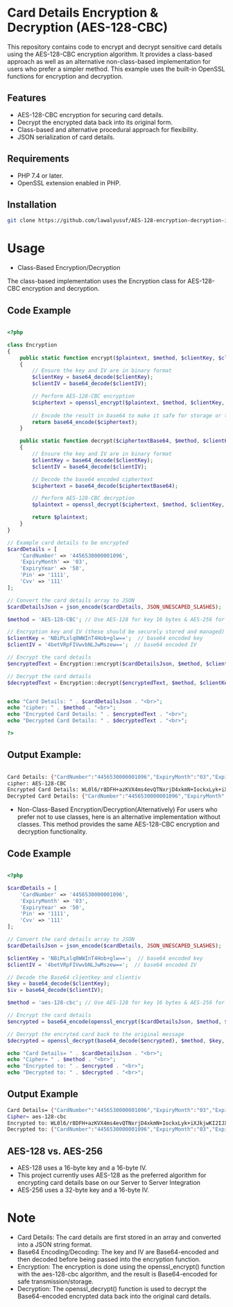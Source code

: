 # Card Details Encryption & Decryption (AES-128-CBC)

This repository contains code to encrypt and decrypt sensitive card details using the AES-128-CBC encryption algorithm. It provides a class-based approach as well as an alternative non-class-based implementation for users who prefer a simpler method. 
This example uses the built-in OpenSSL functions for encryption and decryption.

## Features

- AES-128-CBC encryption for securing card details.
- Decrypt the encrypted data back into its original form.
- Class-based and alternative procedural approach for flexibility.
- JSON serialization of card details.

## Requirements

- PHP 7.4 or later.
- OpenSSL extension enabled in PHP.

## Installation

```bash
git clone https://github.com/lawalyusuf/AES-128-encryption-decryption-in-php.git

```

# Usage

- Class-Based Encryption/Decryption

The class-based implementation uses the Encryption class for AES-128-CBC encryption and decryption.

## Code Example

```php

<?php

class Encryption
{
    public static function encrypt($plaintext, $method, $clientKey, $clientIV)
    {
        // Ensure the key and IV are in binary format
        $clientKey = base64_decode($clientKey);
        $clientIV = base64_decode($clientIV);

        // Perform AES-128-CBC encryption
        $ciphertext = openssl_encrypt($plaintext, $method, $clientKey, OPENSSL_RAW_DATA, $clientIV);
        
        // Encode the result in base64 to make it safe for storage or transmission
        return base64_encode($ciphertext);
    }

    public static function decrypt($ciphertextBase64, $method, $clientKey, $clientIV)
    {
        // Ensure the key and IV are in binary format
        $clientKey = base64_decode($clientKey);
        $clientIV = base64_decode($clientIV);

        // Decode the base64 encoded ciphertext
        $ciphertext = base64_decode($ciphertextBase64);

        // Perform AES-128-CBC decryption
        $plaintext = openssl_decrypt($ciphertext, $method, $clientKey, OPENSSL_RAW_DATA, $clientIV);

        return $plaintext;
    }
}

// Example card details to be encrypted
$cardDetails = [
    'CardNumber' => '4456530000001096',
    'ExpiryMonth' => '03',
    'ExpiryYear' => '50',
    'Pin' => '1111',
    'Cvv' => '111'
];

// Convert the card details array to JSON
$cardDetailsJson = json_encode($cardDetails, JSON_UNESCAPED_SLASHES);  // Match C# serialization

$method = 'AES-128-CBC'; // Use AES-128 for key 16 bytes & AES-256 for key 32 bytes

// Encryption key and IV (these should be securely stored and managed)
$clientKey = 'NBiPLxlq0WWInT4Hob+glw==';  // base64 encoded key
$clientIV = '4betVRpFIVwvbNLJwMszew==';  // base64 encoded IV

// Encrypt the card details
$encryptedText = Encryption::encrypt($cardDetailsJson, $method, $clientKey, $clientIV);

// Decrypt the card details
$decryptedText = Encryption::decrypt($encryptedText, $method, $clientKey, $clientIV);


echo "Card Details: " . $cardDetailsJson . "<br>"; 
echo "cipher: " . $method . "<br>";
echo "Encrypted Card Details: " . $encryptedText . "<br>";
echo "Decrypted Card Details: " . $decryptedText . "<br>";

?>

```

## Output Example:

```bash

Card Details: {"CardNumber":"4456530000001096","ExpiryMonth":"03","ExpiryYear":"50","Pin":"1111","Cvv":"111"}
cipher: AES-128-CBC
Encrypted Card Details: WL0l6/r8DFH+azKVX4ms4evQTNxrjD4xkmN+IockxLyk+iXJkjwKI2IJXZmRB6ODiNa5ENtXOhJQVZNHiWykYDuigbcgPjCZaKgSSqQLPHz8cjx933xgDYI2/ufaigLD
Decrypted Card Details: {"CardNumber":"4456530000001096","ExpiryMonth":"03","ExpiryYear":"50","Pin":"1111","Cvv":"111"}

```


- Non-Class-Based Encryption/Decryption(Alternatively)
For users who prefer not to use classes, here is an alternative implementation without classes. This method provides the same AES-128-CBC encryption and decryption functionality.

## Code Example

```php

<?php

$cardDetails = [
    'CardNumber' => '4456530000001096',
    'ExpiryMonth' => '03',
    'ExpiryYear' => '50',
    'Pin' => '1111',
    'Cvv' => '111'
];

// Convert the card details array to JSON
$cardDetailsJson = json_encode($cardDetails, JSON_UNESCAPED_SLASHES);

$clientKey = 'NBiPLxlq0WWInT4Hob+glw==';  // base64 encoded key
$clientIV = '4betVRpFIVwvbNLJwMszew==';  // base64 encoded IV

// Decode the Base64 clientkey and clientiv
$key = base64_decode($clientKey);
$iv = base64_decode($clientIV);

$method = 'aes-128-cbc'; // Use AES-128 for key 16 bytes & AES-256 for key 32 bytes

// Encrypt the card details
$encrypted = base64_encode(openssl_encrypt($cardDetailsJson, $method, $key, OPENSSL_RAW_DATA, $iv));

// Decrypt the encryted card back to the original message
$decrypted = openssl_decrypt(base64_decode($encrypted), $method, $key, OPENSSL_RAW_DATA, $iv);

echo "Card Details= " . $cardDetailsJson . "<br>"; 
echo "Cipher= " . $method . "<br>";
echo "Encrypted to: " . $encrypted . "<br>";
echo "Decrypted to: " . $decrypted . "<br>";

```

## Output Example

```bash
Card Details= {"CardNumber":"4456530000001096","ExpiryMonth":"03","ExpiryYear":"50","Pin":"1111","Cvv":"111"}
Cipher= aes-128-cbc
Encrypted to: WL0l6/r8DFH+azKVX4ms4evQTNxrjD4xkmN+IockxLyk+iXJkjwKI2IJXZmRB6ODiNa5ENtXOhJQVZNHiWykYDuigbcgPjCZaKgSSqQLPHz8cjx933xgDYI2/ufaigLD
Decrypted to: {"CardNumber":"4456530000001096","ExpiryMonth":"03","ExpiryYear":"50","Pin":"1111","Cvv":"111"}

```

## AES-128 vs. AES-256

- AES-128 uses a 16-byte key and a 16-byte IV.
- This project currently uses AES-128 as the preferred algorithm for encrypting card details base on our Server to Server Integration
- AES-256 uses a 32-byte key and a 16-byte IV.


# Note

- Card Details: The card details are first stored in an array and converted into a JSON string format.
- Base64 Encoding/Decoding: The key and IV are Base64-encoded and then decoded before being passed into the encryption function.
- Encryption: The encryption is done using the openssl_encrypt() function with the aes-128-cbc algorithm, and the result is Base64-encoded for safe transmission/storage.
- Decryption: The openssl_decrypt() function is used to decrypt the Base64-encoded encrypted data back into the original card details.



